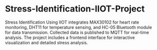 # Stress-Identification-IIOT-Project
Stress Identification Using IIOT integrates MAX30102 for heart rate monitoring, DHT11 for temperature sensing, and HC-05 Bluetooth module for data transmission. Collected data is published to MQTT for real-time analysis. The project includes a frontend interface for interactive visualization and detailed stress analysis.
